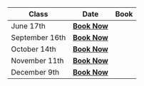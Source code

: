 Class | Date | Book
-----|-----|-----
June 17th | <a href="https://ti.to/photo-school/beginners-photography-stirchley-june-17" class="btn btn--primary">**Book Now**</a>
September 16th | <a href="https://ti.to/photo-school/beginners-photography-stirchley-sept-18" class="btn btn--primary">**Book Now**</a>
October 14th | <a href="https://ti.to/photo-school/beginners-photography-stirchley-oct-18" class="btn btn--primary">**Book Now**</a>
November 11th | <a href="https://ti.to/photo-school/beginners-photography-stirchley-nov-18" class="btn btn--primary">**Book Now**</a>
December 9th | <a href="https://ti.to/photo-school/beginners-photography-stirchley-dec-18" class="btn btn--primary">**Book Now**</a>

